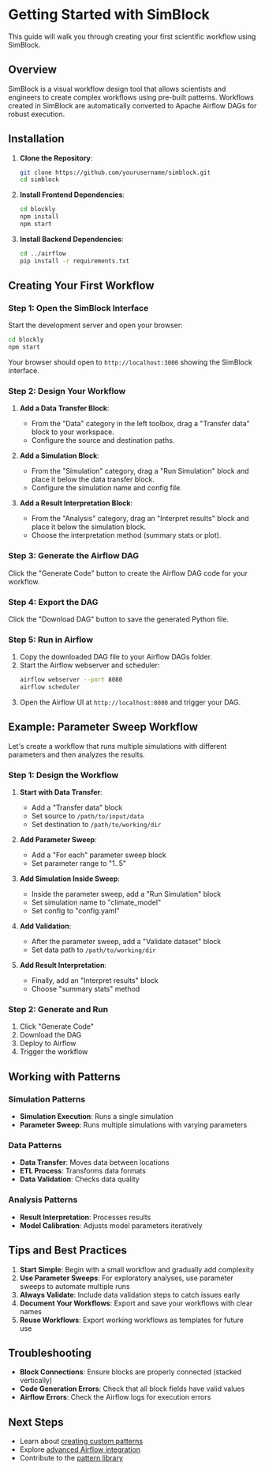 # Getting Started with SimBlock

This guide will walk you through creating your first scientific workflow using SimBlock.

## Overview

SimBlock is a visual workflow design tool that allows scientists and engineers to create complex workflows using pre-built patterns. Workflows created in SimBlock are automatically converted to Apache Airflow DAGs for robust execution.

## Installation

1. **Clone the Repository**:
   ```bash
   git clone https://github.com/yourusername/simblock.git
   cd simblock
   ```

2. **Install Frontend Dependencies**:
   ```bash
   cd blockly
   npm install
   npm start
   ```

3. **Install Backend Dependencies**:
   ```bash
   cd ../airflow
   pip install -r requirements.txt
   ```

## Creating Your First Workflow

### Step 1: Open the SimBlock Interface

Start the development server and open your browser:

```bash
cd blockly
npm start
```

Your browser should open to `http://localhost:3000` showing the SimBlock interface.

### Step 2: Design Your Workflow

1. **Add a Data Transfer Block**:
   - From the "Data" category in the left toolbox, drag a "Transfer data" block to your workspace.
   - Configure the source and destination paths.

2. **Add a Simulation Block**:
   - From the "Simulation" category, drag a "Run Simulation" block and place it below the data transfer block.
   - Configure the simulation name and config file.

3. **Add a Result Interpretation Block**:
   - From the "Analysis" category, drag an "Interpret results" block and place it below the simulation block.
   - Choose the interpretation method (summary stats or plot).

### Step 3: Generate the Airflow DAG

Click the "Generate Code" button to create the Airflow DAG code for your workflow.

### Step 4: Export the DAG

Click the "Download DAG" button to save the generated Python file.

### Step 5: Run in Airflow

1. Copy the downloaded DAG file to your Airflow DAGs folder.
2. Start the Airflow webserver and scheduler:
   ```bash
   airflow webserver --port 8080
   airflow scheduler
   ```
3. Open the Airflow UI at `http://localhost:8080` and trigger your DAG.

## Example: Parameter Sweep Workflow

Let's create a workflow that runs multiple simulations with different parameters and then analyzes the results.

### Step 1: Design the Workflow

1. **Start with Data Transfer**:
   - Add a "Transfer data" block
   - Set source to `/path/to/input/data`
   - Set destination to `/path/to/working/dir`

2. **Add Parameter Sweep**:
   - Add a "For each" parameter sweep block
   - Set parameter range to "1..5"

3. **Add Simulation Inside Sweep**:
   - Inside the parameter sweep, add a "Run Simulation" block
   - Set simulation name to "climate_model"
   - Set config to "config.yaml"

4. **Add Validation**:
   - After the parameter sweep, add a "Validate dataset" block
   - Set data path to `/path/to/working/dir`

5. **Add Result Interpretation**:
   - Finally, add an "Interpret results" block
   - Choose "summary stats" method

### Step 2: Generate and Run

1. Click "Generate Code"
2. Download the DAG
3. Deploy to Airflow
4. Trigger the workflow

## Working with Patterns

### Simulation Patterns

- **Simulation Execution**: Runs a single simulation
- **Parameter Sweep**: Runs multiple simulations with varying parameters

### Data Patterns

- **Data Transfer**: Moves data between locations
- **ETL Process**: Transforms data formats
- **Data Validation**: Checks data quality

### Analysis Patterns

- **Result Interpretation**: Processes results
- **Model Calibration**: Adjusts model parameters iteratively

## Tips and Best Practices

1. **Start Simple**: Begin with a small workflow and gradually add complexity
2. **Use Parameter Sweeps**: For exploratory analyses, use parameter sweeps to automate multiple runs
3. **Always Validate**: Include data validation steps to catch issues early
4. **Document Your Workflows**: Export and save your workflows with clear names
5. **Reuse Workflows**: Export working workflows as templates for future use

## Troubleshooting

- **Block Connections**: Ensure blocks are properly connected (stacked vertically)
- **Code Generation Errors**: Check that all block fields have valid values
- **Airflow Errors**: Check the Airflow logs for execution errors

## Next Steps

- Learn about [creating custom patterns](../patterns/pattern_design_guide.md)
- Explore [advanced Airflow integration](../airflow/advanced_integration.md)
- Contribute to the [pattern library](../patterns/contributing.md)
